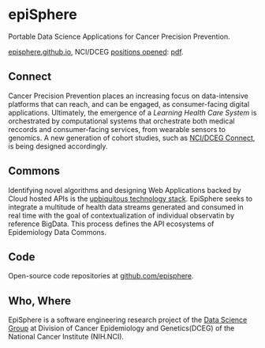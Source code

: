 # epiSphere
Portable Data Science Applications for Cancer Precision Prevention.

[episphere.github.io](https://episphere.github.io), NCI/DCEG [positions opened](https://dceg.cancer.gov/fellowship-training/become-a-fellow/research-training-areas/data-science-fellowships): <a href="https://episphere.github.io/AD-Hire-Flyer-DCEG-DataScience-March2019.pdf" target="_blank">pdf</a>.

## Connect
Cancer Precision Prevention places an increasing focus on data-intensive platforms that can reach, and can be engaged, as consumer-facing digital applications. Ultimately, the emergence of a *Learning Health Care System* is orchestrated by computational systems that orchestrate both medical reccords and consumer-facing services, from wearable sensors to genomics. A new generation of cohort studies, such as [NCI/DCEG Connect](https://dceg.cancer.gov/research/who-we-study/cohorts/connect), is being designed accordingly. 

## Commons
Identifying novel algorithms and designing Web Applications backed by Cloud hosted APIs is the [upbiquitous technology stack](https://cloud4bio.github.io). EpiSphere seeks to integrate a multitude of health data streams generated and consumed in real time with the goal of contextualization of individual observatin by reference BigData. This process defines the API ecosystems of Epidemiology Data Commons.

## Code
Open-source code repositories at [github.com/episphere](https://github.com/episphere/).

## Who, Where
EpiSphere is a software engineering research project of the [Data Science Group](https://dceg.cancer.gov/about/organization/programs-ebp/datascience) at Division of Cancer Epidemiology and Genetics(DCEG) of the National Cancer Institute (NIH.NCI). 

